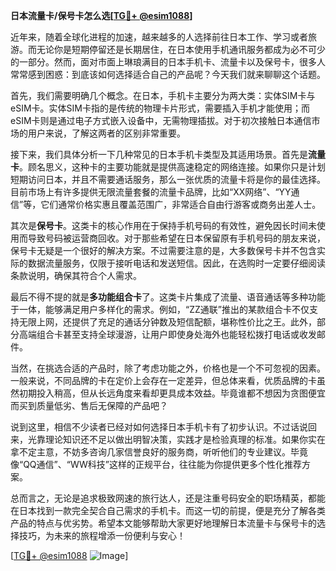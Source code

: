 **日本流量卡/保号卡怎么选[[TG💪+ @esim1088](https://t.me/s/esim1088)]**

近年来，随着全球化进程的加速，越来越多的人选择前往日本工作、学习或者旅游。而无论你是短期停留还是长期居住，在日本使用手机通讯服务都成为必不可少的一部分。然而，面对市面上琳琅满目的日本手机卡、流量卡以及保号卡，很多人常常感到困惑：到底该如何选择适合自己的产品呢？今天我们就来聊聊这个话题。

首先，我们需要明确几个概念。在日本，手机卡主要分为两大类：实体SIM卡与eSIM卡。实体SIM卡指的是传统的物理卡片形式，需要插入手机才能使用；而eSIM卡则是通过电子方式嵌入设备中，无需物理插拔。对于初次接触日本通信市场的用户来说，了解这两者的区别非常重要。

接下来，我们具体分析一下几种常见的日本手机卡类型及其适用场景。首先是**流量卡**。顾名思义，这种卡的主要功能就是提供高速稳定的网络连接。如果你只是计划短期访问日本，并且不需要通话服务，那么一张优质的流量卡将是你的最佳选择。目前市场上有许多提供无限流量套餐的流量卡品牌，比如“XX网络”、“YY通信”等，它们通常价格实惠且覆盖范围广，非常适合自由行游客或商务出差人士。

其次是**保号卡**。这类卡的核心作用在于保持手机号码的有效性，避免因长时间未使用而导致号码被运营商回收。对于那些希望在日本保留原有手机号码的朋友来说，保号卡无疑是一个很好的解决方案。不过需要注意的是，大多数保号卡并不包含实际的数据流量服务，仅限于接听电话和发送短信。因此，在选购时一定要仔细阅读条款说明，确保其符合个人需求。

最后不得不提的就是**多功能组合卡**了。这类卡片集成了流量、语音通话等多种功能于一体，能够满足用户多样化的需求。例如，“ZZ通联”推出的某款组合卡不仅支持无限上网，还提供了充足的通话分钟数及短信配额，堪称性价比之王。此外，部分高端组合卡甚至支持全球漫游，让用户即使身处海外也能轻松拨打电话或收发邮件。

当然，在挑选合适的产品时，除了考虑功能之外，价格也是一个不可忽视的因素。一般来说，不同品牌的卡在定价上会存在一定差异，但总体来看，优质品牌的卡虽然初期投入稍高，但从长远角度来看却更具成本效益。毕竟谁都不想因为贪图便宜而买到质量低劣、售后无保障的产品吧？

说到这里，相信不少读者已经对如何选择日本手机卡有了初步认识。不过话说回来，光靠理论知识还不足以做出明智决策，实践才是检验真理的标准。如果你实在拿不定主意，不妨多咨询几家信誉良好的服务商，听听他们的专业建议。毕竟像“QQ通信”、“WW科技”这样的正规平台，往往能为你提供更多个性化推荐方案。

总而言之，无论是追求极致网速的旅行达人，还是注重号码安全的职场精英，都能在日本找到一款完全契合自己需求的手机卡。而这一切的前提，便是充分了解各类产品的特点与优劣势。希望本文能够帮助大家更好地理解日本流量卡与保号卡的选择技巧，为未来的旅程增添一份便利与安心！

[[TG💪+ @esim1088](https://t.me/s/esim1088) ![Image](https://i.postimg.cc/4NQfJmqS/Snipaste-2025-05-13-00-14-12.png)]